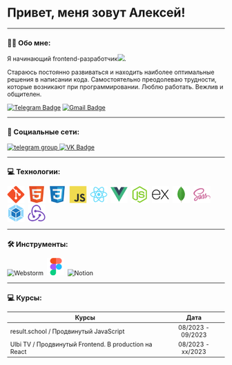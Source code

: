 
# Привет, меня зовут Алексей!

--- 
### :man_technologist: Обо мне:

Я начинающий frontend-разработчик<img src="https://media.giphy.com/media/WUlplcMpOCEmTGBtBW/giphy.gif" width="30px">. 

Стараюсь постоянно развиваться и находить наиболее оптимальные решения в написании кода. Самостоятельно преодолеваю трудности, которые возникают при программировании. Люблю работать. Вежлив и общителен.

[![Telegram Badge](https://img.shields.io/badge/-BoevAleksey-blue?style=flat&logo=Telegram&logoColor=white)](https://t.me/draussen10) [![Gmail Badge](https://img.shields.io/badge/-Gmail-red?style=flat&logo=Gmail&logoColor=white)](mailto:boev2016@gmail.com)

---

### 🤝 Социальные сети:

  <div id="badges">
    <a href="https://t.me/draussen10" target="_blank">
      <img src="https://cdn-icons-png.flaticon.com/512/2111/2111646.png" width="40" height="40" alt="telegram group" />
    </a>
    <a href="https://vk.com/draussen10" target="_blank">
      <img src="https://cdn-icons-png.flaticon.com/512/145/145813.png" width="40" height="40" alt="VK Badge"/>
    </a>
  </div>

---

### 💻 Технологии:

<div>
  <img src="https://github.com/devicons/devicon/blob/master/icons/git/git-original.svg" title="git" alt="git" width="40" height="40"/>&nbsp
  <img src="https://github.com/devicons/devicon/blob/master/icons/html5/html5-original.svg" title="html5" alt="html5" width="40" height="40"/>&nbsp
  <img src="https://github.com/devicons/devicon/blob/master/icons/css3/css3-original.svg" title="css" alt="css" width="40" height="40"/>&nbsp
  <img src="https://github.com/devicons/devicon/blob/master/icons/javascript/javascript-original.svg" title="javascript" alt="javascript" width="40" height="40"/>&nbsp
  <img src="https://github.com/devicons/devicon/blob/master/icons/react/react-original.svg" title="reactjs" alt="reactjs" width="40" height="40"/>&nbsp
  <img src="https://github.com/devicons/devicon/blob/master/icons/vuejs/vuejs-original.svg" title="vuejs" alt="javascript" width="40" height="40"/>&nbsp
  <img src="https://github.com/devicons/devicon/blob/master/icons/nodejs/nodejs-original.svg" title="nodejs" alt="nodejs" width="40" height="40"/>&nbsp
  <img src="https://github.com/devicons/devicon/blob/master/icons/express/express-original.svg" title="express" alt="express" width="40" height="40"/>&nbsp
  <img src="https://github.com/devicons/devicon/blob/master/icons/mongodb/mongodb-original.svg" title="mongodb" alt="mongodb" width="40" height="40"/>&nbsp
  <img src="https://github.com/devicons/devicon/blob/master/icons/sass/sass-original.svg" title="sass/scss" alt="sass/scss" width="40" height="40"/>&nbsp;
  <img src="https://github.com/devicons/devicon/blob/master/icons/webpack/webpack-original.svg" title="webpack" alt="webpack" width="40" height="40"/>&nbsp;
  <img src="https://github.com/devicons/devicon/blob/master/icons/redux/redux-original.svg" title="redux" alt="redux" width="40" height="40"/>&nbsp;
</div>

---

### 🛠 Инструменты:

<div>
  <img src="https://upload.wikimedia.org/wikipedia/commons/thumb/c/c0/WebStorm_Icon.svg/1200px-WebStorm_Icon.svg.png" title="Notion" alt="Webstorm" width="40" height="40"/>&nbsp;
  <img src="https://github.com/devicons/devicon/blob/master/icons/figma/figma-original.svg" title="figma" alt="figma" width="40" height="40"/>&nbsp;
  <img src="https://upload.wikimedia.org/wikipedia/commons/e/e9/Notion-logo.svg" title="Notion" alt="Notion" width="40" height="40"/>&nbsp;

---

### 💻 Курсы:

| Курсы                                                           | Дата              |
| ----------------------------------------------------------------| :---------------: |
| result.school  / Продвинутый JavaScript                         | 08/2023 - 09/2023 |
| Ulbi TV / Продвинутый Frontend. В production на React           | 08/2023 - xx/2023 |
